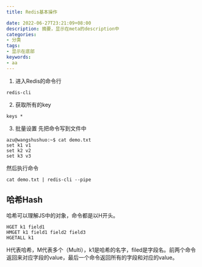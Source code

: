 ```yaml
---
title: Redis基本操作

date: 2022-06-27T23:21:09+08:00
description: 摘要，显示在meta的description中
categories:
- 分类
tags:
- 显示在底部
keywords:
- aa
---
```


1. 进入Redis的命令行
```shell
redis-cli
```

2. 获取所有的key
```shell
keys *
```

3. 批量设置
先把命令写到文件中
```shell
azu@wangshushuo:~$ cat demo.txt
set k1 v1
set k2 v2
set k3 v3
```
然后执行命令
```shell
cat demo.txt | redis-cli --pipe
```

## 哈希Hash
哈希可以理解JS中的对象，命令都是以H开头。
```shell
HGET k1 field1
HMGET k1 field1 field2 field3
HGETALL k1
```
H代表哈希，M代表多个（Multi），k1是哈希的名字，filed是字段名。前两个命令返回来对应字段的value，最后一个命令返回所有的字段和对应的value。
